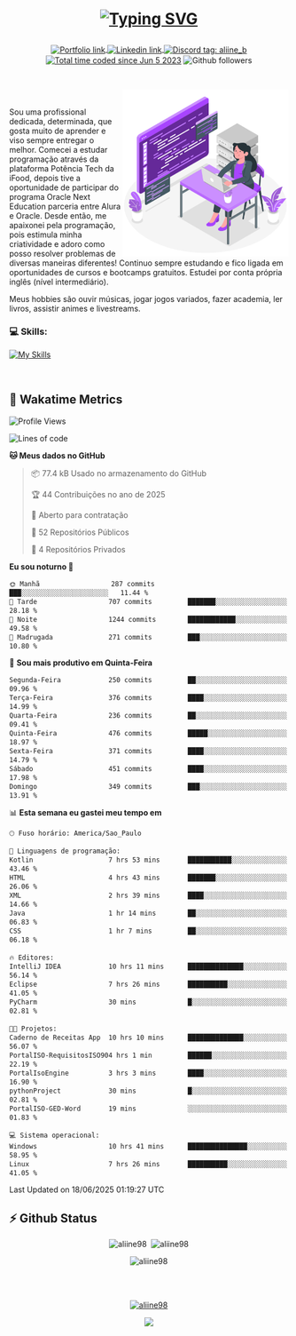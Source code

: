 # <p align = "center"><a href="https://git.io/typing-svg"><img src="https://readme-typing-svg.demolab.com?font=Space+Mono&size=28&pause=1000&duration=4000&color=8E58F7&vCenter=true&width=500&lines=%E2%9C%A8+Ol%C3%A1%2C+sou+Aline+Bevilacqua;%E2%9C%A8+Desenvolvedora+Web!" alt="Typing SVG" /></a></p>

<p align = "center">
    <a href="https://aliine98.github.io" target="_blank">
        <img alt="Portfolio link" align="center" src = "https://img.shields.io/badge/portfolio-8A2BE2?style=for-the-badge">
    </a>
    <a href="https://www.linkedin.com/in/aline-bevilacqua/" target="_blank">
        <img alt="Linkedin link" align="center" src = "https://img.shields.io/badge/LinkedIn-0077B5?style=for-the-badge&logo=linkedin&logoColor=white">
    </a>
    <a href="https://discord.com/" target="_blank">
        <img alt="Discord tag: aliine_b" align="center" src="https://img.shields.io/badge/-aliine__b-5865f2?style=flat-square&logo=Discord&logoColor=FFF" height="28">
    </a>
    <a href="https://wakatime.com/@aliine"><img src="https://wakatime.com/badge/user/d705bdc6-1244-4026-9380-8de8c1599f8d.svg?style=for-the-badge" alt="Total time coded since Jun 5 2023" align="center"/></a>
    <img alt="Github followers" align="center" src="https://img.shields.io/github/followers/Aliine98?style=for-the-badge&color=bf0f47&logo=github&logoColor=white">
</p><br>

<a href="https://storyset.com/"><img src="./assets/coding-amico.svg" width="300" align="right"></a>

<div align="left">
<br>

Sou uma profissional dedicada, determinada, que gosta muito de aprender e viso sempre entregar o melhor. Comecei a estudar programação através da plataforma Potência Tech da iFood, depois tive a oportunidade de participar do programa Oracle Next Education parceria entre Alura e Oracle. Desde então, me apaixonei pela programação, pois estimula minha criatividade e adoro como posso resolver problemas de diversas maneiras diferentes! Continuo sempre estudando e fico ligada em oportunidades de cursos e bootcamps gratuitos.
Estudei por conta própria inglês (nível intermediário).

Meus hobbies são ouvir músicas, jogar jogos variados, fazer academia, ler livros, assistir animes e livestreams.

### 💻 Skills:
[![My Skills](https://skillicons.dev/icons?i=html,css,js,java,tailwind,mysql,hibernate,ts,nuxt,firebase,express,mongo,kotlin,androidstudio&perline=5)](https://skillicons.dev)
</div>
<br>

## 🚀 Wakatime Metrics

<!--START_SECTION:waka-->
![Profile Views](http://img.shields.io/badge/Visualizac%C3%B5es%20do%20perfil-0-blue)

![Lines of code](https://img.shields.io/badge/Desde%20o%20Hello%20World%20eu%20escrevi-453.3%20thousand%20linhas%20de%20c%C3%B3digo-blue)

**🐱 Meus dados no GitHub** 

> 📦 77.4 kB Usado no armazenamento do GitHub 
 > 
> 🏆 44 Contribuições no ano de 2025
 > 
> 💼 Aberto para contratação
 > 
> 📜 52 Repositórios Públicos 
 > 
> 🔑 4 Repositórios Privados 
 > 
**Eu sou noturno 🦉** 

```text
🌞 Manhã                  287 commits         ███░░░░░░░░░░░░░░░░░░░░░░   11.44 % 
🌆 Tarde                  707 commits         ███████░░░░░░░░░░░░░░░░░░   28.18 % 
🌃 Noite                  1244 commits        ████████████░░░░░░░░░░░░░   49.58 % 
🌙 Madrugada              271 commits         ███░░░░░░░░░░░░░░░░░░░░░░   10.80 % 
```
📅 **Sou mais produtivo em Quinta-Feira** 

```text
Segunda-Feira            250 commits         ██░░░░░░░░░░░░░░░░░░░░░░░   09.96 % 
Terça-Feira              376 commits         ████░░░░░░░░░░░░░░░░░░░░░   14.99 % 
Quarta-Feira             236 commits         ██░░░░░░░░░░░░░░░░░░░░░░░   09.41 % 
Quinta-Feira             476 commits         █████░░░░░░░░░░░░░░░░░░░░   18.97 % 
Sexta-Feira              371 commits         ████░░░░░░░░░░░░░░░░░░░░░   14.79 % 
Sábado                   451 commits         ████░░░░░░░░░░░░░░░░░░░░░   17.98 % 
Domingo                  349 commits         ███░░░░░░░░░░░░░░░░░░░░░░   13.91 % 
```


📊 **Esta semana eu gastei meu tempo em** 

```text
🕑︎ Fuso horário: America/Sao_Paulo

💬 Linguagens de programação: 
Kotlin                   7 hrs 53 mins       ███████████░░░░░░░░░░░░░░   43.46 % 
HTML                     4 hrs 43 mins       ███████░░░░░░░░░░░░░░░░░░   26.06 % 
XML                      2 hrs 39 mins       ████░░░░░░░░░░░░░░░░░░░░░   14.66 % 
Java                     1 hr 14 mins        ██░░░░░░░░░░░░░░░░░░░░░░░   06.83 % 
CSS                      1 hr 7 mins         ██░░░░░░░░░░░░░░░░░░░░░░░   06.18 % 

🔥 Editores: 
IntelliJ IDEA            10 hrs 11 mins      ██████████████░░░░░░░░░░░   56.14 % 
Eclipse                  7 hrs 26 mins       ██████████░░░░░░░░░░░░░░░   41.05 % 
PyCharm                  30 mins             █░░░░░░░░░░░░░░░░░░░░░░░░   02.81 % 

🐱‍💻 Projetos: 
Caderno de Receitas App  10 hrs 10 mins      ██████████████░░░░░░░░░░░   56.07 % 
PortalISO-RequisitosISO904 hrs 1 min         ██████░░░░░░░░░░░░░░░░░░░   22.19 % 
PortalIsoEngine          3 hrs 3 mins        ████░░░░░░░░░░░░░░░░░░░░░   16.90 % 
pythonProject            30 mins             █░░░░░░░░░░░░░░░░░░░░░░░░   02.81 % 
PortalISO-GED-Word       19 mins             ░░░░░░░░░░░░░░░░░░░░░░░░░   01.83 % 

💻 Sistema operacional: 
Windows                  10 hrs 41 mins      ███████████████░░░░░░░░░░   58.95 % 
Linux                    7 hrs 26 mins       ██████████░░░░░░░░░░░░░░░   41.05 % 
```


 Last Updated on 18/06/2025 01:19:27 UTC
<!--END_SECTION:waka-->
 
## ⚡ Github Status

<p align="center"><img src="https://my-github-readme-stats-aliine98.vercel.app/api?username=aliine98&show_icons=true&locale=en&theme=radical" alt="aliine98" />&nbsp;&nbsp;<img src="https://my-github-readme-stats-aliine98.vercel.app/api/top-langs?username=aliine98&show_icons=true&locale=en&layout=compact&theme=radical&exclude_repo=my-github-readme-stats,my-github-readme-streak-stats,github-readme-streak-stats,ajax-com-js-puro&hide=c%2B%2B,cmake&langs_count=8" alt="aliine98" /></p>

<p align="center"><img src="https://my-github-readme-streak-stats.vercel.app?user=aliine98&theme=radical" alt="aliine98" /></p>

<br><br>
<p align="center"> <a href="https://github.com/ryo-ma/github-profile-trophy" target="_blank"><img src="https://github-profile-trophy.vercel.app/?username=aliine98&theme=radical&column=4" alt="aliine98" /></a> </p>

<p align="center"><img src="https://media4.giphy.com/media/C1bBFL2dMQxA4/giphy.gif?cid=ecf05e47z7xqxd7gboyuplq95r7v869x9bi8msk1upllpme2&ep=v1_gifs_search&rid=giphy.gif&ct=g" width="700"></p>
